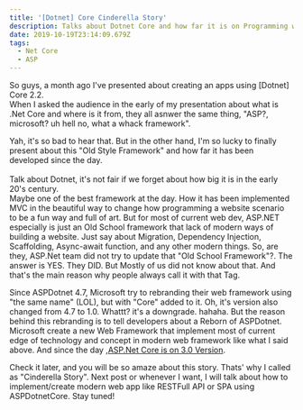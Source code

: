 ```yaml
---
title: '[Dotnet] Core Cinderella Story'
description: Talks about Dotnet Core and how far it is on Programming world
date: 2019-10-19T23:14:09.679Z
tags:
  - Net Core
  - ASP
---
```

So guys, a month ago I've presented about creating an apps using \[Dotnet] Core 2.2.\
When I asked the audience in the early of my presentation about what is .Net Core and where is it from, they all asnwer the same thing, "ASP?, microsoft? uh hell no, what a whack framework".

Yah, it's so bad to hear that. But in the other hand, I'm so lucky to finally present about this "Old Style Framework" and how far it has been developed since the day. \
\
Talk about Dotnet, it's not fair if we forget about how big it is in the early 20's century.\
Maybe one of the best framework at the day. How it has been implemented MVC in the beautiful way to change how programming a website scenario to be a fun way and full of art. But for most of current web dev, ASP.NET especially is just an Old School framework that lack of modern ways of building a website. Just say about Migration, Dependency Injection,  Scaffolding, Async-await function, and any other modern things. So, are they, ASP.Net team did not try to update that "Old School Framework"?. The answer is YES. They DID. But Mostly of us did not know about that. And that's the main reason why people always call it with that Tag.

Since ASPDotnet 4.7, Microsoft try to rebranding their web framework using "the same name" (LOL), but with "Core" added to it. Oh, it's version also changed from 4.7 to 1.0. Whattt? it's a downgrade. hahaha. But the reason behind this rebranding is to tell developers about a Reborn of ASPDotnet. Microsoft create a new Web Framework that implement most of current edge of technology and concept in modern web framework like what I said above. And since the day ,[ASP.Net Core is on 3.0 Version](https://docs.microsoft.com/en-us/aspnet/core).

Check it later, and you will be so amaze about this story. Thats' why I called as "Cinderella Story". Next post or whenever I want, I will talk about how to implement/create modern web app like RESTFull API or SPA using ASPDotnetCore. Stay tuned!

